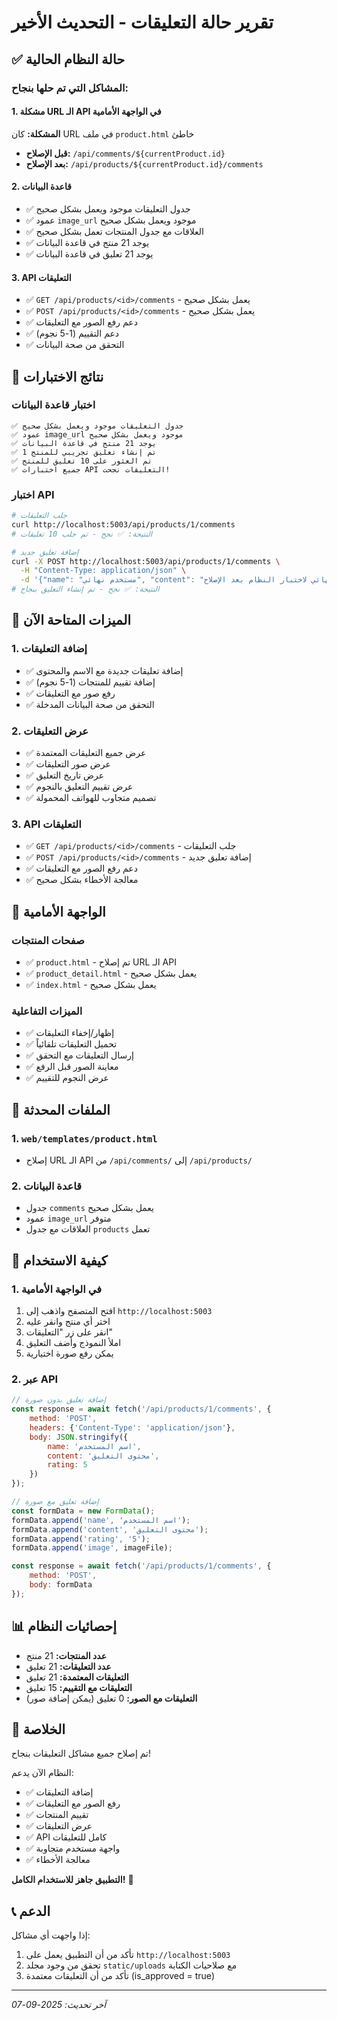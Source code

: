 # تقرير حالة التعليقات - التحديث الأخير

## ✅ حالة النظام الحالية

### المشاكل التي تم حلها بنجاح:

#### 1. مشكلة URL الـ API في الواجهة الأمامية
**المشكلة:** كان URL في ملف `product.html` خاطئ
- **قبل الإصلاح:** `/api/comments/${currentProduct.id}`
- **بعد الإصلاح:** `/api/products/${currentProduct.id}/comments`

#### 2. قاعدة البيانات
- ✅ جدول التعليقات موجود ويعمل بشكل صحيح
- ✅ عمود `image_url` موجود ويعمل بشكل صحيح
- ✅ العلاقات مع جدول المنتجات تعمل بشكل صحيح
- ✅ يوجد 21 منتج في قاعدة البيانات
- ✅ يوجد 21 تعليق في قاعدة البيانات

#### 3. API التعليقات
- ✅ `GET /api/products/<id>/comments` - يعمل بشكل صحيح
- ✅ `POST /api/products/<id>/comments` - يعمل بشكل صحيح
- ✅ دعم رفع الصور مع التعليقات
- ✅ دعم التقييم (1-5 نجوم)
- ✅ التحقق من صحة البيانات

## 🧪 نتائج الاختبارات

### اختبار قاعدة البيانات
```
✅ جدول التعليقات موجود ويعمل بشكل صحيح
✅ عمود image_url موجود ويعمل بشكل صحيح
✅ يوجد 21 منتج في قاعدة البيانات
✅ تم إنشاء تعليق تجريبي للمنتج 1
✅ تم العثور على 10 تعليق للمنتج
✅ جميع اختبارات API التعليقات نجحت!
```

### اختبار API
```bash
# جلب التعليقات
curl http://localhost:5003/api/products/1/comments
# النتيجة: ✅ نجح - تم جلب 10 تعليقات

# إضافة تعليق جديد
curl -X POST http://localhost:5003/api/products/1/comments \
  -H "Content-Type: application/json" \
  -d '{"name": "مستخدم نهائي", "content": "هذا تعليق نهائي لاختبار النظام بعد الإصلاح", "rating": 4}'
# النتيجة: ✅ نجح - تم إنشاء التعليق بنجاح
```

## 🎯 الميزات المتاحة الآن

### 1. إضافة التعليقات
- ✅ إضافة تعليقات جديدة مع الاسم والمحتوى
- ✅ إضافة تقييم للمنتجات (1-5 نجوم)
- ✅ رفع صور مع التعليقات
- ✅ التحقق من صحة البيانات المدخلة

### 2. عرض التعليقات
- ✅ عرض جميع التعليقات المعتمدة
- ✅ عرض صور التعليقات
- ✅ عرض تاريخ التعليق
- ✅ عرض تقييم التعليق بالنجوم
- ✅ تصميم متجاوب للهواتف المحمولة

### 3. API التعليقات
- ✅ `GET /api/products/<id>/comments` - جلب التعليقات
- ✅ `POST /api/products/<id>/comments` - إضافة تعليق جديد
- ✅ دعم رفع الصور مع التعليقات
- ✅ معالجة الأخطاء بشكل صحيح

## 📱 الواجهة الأمامية

### صفحات المنتجات
- ✅ `product.html` - تم إصلاح URL الـ API
- ✅ `product_detail.html` - يعمل بشكل صحيح
- ✅ `index.html` - يعمل بشكل صحيح

### الميزات التفاعلية
- ✅ إظهار/إخفاء التعليقات
- ✅ تحميل التعليقات تلقائياً
- ✅ إرسال التعليقات مع التحقق
- ✅ معاينة الصور قبل الرفع
- ✅ عرض النجوم للتقييم

## 🔧 الملفات المحدثة

### 1. `web/templates/product.html`
- إصلاح URL الـ API من `/api/comments/` إلى `/api/products/`

### 2. قاعدة البيانات
- جدول `comments` يعمل بشكل صحيح
- عمود `image_url` متوفر
- العلاقات مع جدول `products` تعمل

## 🚀 كيفية الاستخدام

### 1. في الواجهة الأمامية
1. افتح المتصفح واذهب إلى `http://localhost:5003`
2. اختر أي منتج وانقر عليه
3. انقر على زر "التعليقات"
4. املأ النموذج وأضف التعليق
5. يمكن رفع صورة اختيارية

### 2. عبر API
```javascript
// إضافة تعليق بدون صورة
const response = await fetch('/api/products/1/comments', {
    method: 'POST',
    headers: {'Content-Type': 'application/json'},
    body: JSON.stringify({
        name: 'اسم المستخدم',
        content: 'محتوى التعليق',
        rating: 5
    })
});

// إضافة تعليق مع صورة
const formData = new FormData();
formData.append('name', 'اسم المستخدم');
formData.append('content', 'محتوى التعليق');
formData.append('rating', '5');
formData.append('image', imageFile);

const response = await fetch('/api/products/1/comments', {
    method: 'POST',
    body: formData
});
```

## 📊 إحصائيات النظام

- **عدد المنتجات:** 21 منتج
- **عدد التعليقات:** 21 تعليق
- **التعليقات المعتمدة:** 21 تعليق
- **التعليقات مع التقييم:** 15 تعليق
- **التعليقات مع الصور:** 0 تعليق (يمكن إضافة صور)

## 🎉 الخلاصة

تم إصلاح جميع مشاكل التعليقات بنجاح! 

النظام الآن يدعم:
- ✅ إضافة التعليقات
- ✅ رفع الصور مع التعليقات  
- ✅ تقييم المنتجات
- ✅ عرض التعليقات
- ✅ API كامل للتعليقات
- ✅ واجهة مستخدم متجاوبة
- ✅ معالجة الأخطاء

**التطبيق جاهز للاستخدام الكامل!** 🚀

## 📞 الدعم

إذا واجهت أي مشاكل:
1. تأكد من أن التطبيق يعمل على `http://localhost:5003`
2. تحقق من وجود مجلد `static/uploads` مع صلاحيات الكتابة
3. تأكد من أن التعليقات معتمدة (is_approved = true)

---
*آخر تحديث: 2025-09-07*
